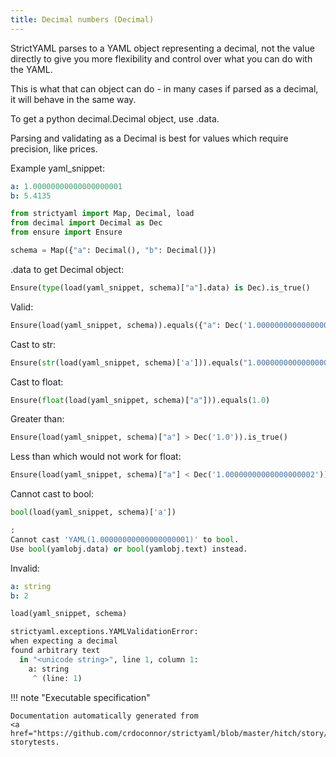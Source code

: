 ```yaml
---
title: Decimal numbers (Decimal)
---
```



StrictYAML parses to a YAML object representing
a decimal, not the value directly to give you more
flexibility and control over what you can do with the
YAML.

This is what that can object can do - in many
cases if parsed as a decimal, it will behave in
the same way.

To get a python decimal.Decimal object, use .data.

Parsing and validating as a Decimal is best for
values which require precision, like prices.


Example yaml_snippet:

```yaml
a: 1.00000000000000000001
b: 5.4135

```


```python
from strictyaml import Map, Decimal, load
from decimal import Decimal as Dec
from ensure import Ensure

schema = Map({"a": Decimal(), "b": Decimal()})

```



.data to get Decimal object:


```python
Ensure(type(load(yaml_snippet, schema)["a"].data) is Dec).is_true()
```




Valid:


```python
Ensure(load(yaml_snippet, schema)).equals({"a": Dec('1.00000000000000000001'), "b": Dec('5.4135')})

```




Cast to str:


```python
Ensure(str(load(yaml_snippet, schema)['a'])).equals("1.00000000000000000001")
```




Cast to float:


```python
Ensure(float(load(yaml_snippet, schema)["a"])).equals(1.0)
```




Greater than:


```python
Ensure(load(yaml_snippet, schema)["a"] > Dec('1.0')).is_true()
```




Less than which would not work for float:


```python
Ensure(load(yaml_snippet, schema)["a"] < Dec('1.00000000000000000002')).is_true()
```




Cannot cast to bool:


```python
bool(load(yaml_snippet, schema)['a'])
```


```python
:
Cannot cast 'YAML(1.00000000000000000001)' to bool.
Use bool(yamlobj.data) or bool(yamlobj.text) instead.
```




Invalid:

```yaml
a: string
b: 2

```


```python
load(yaml_snippet, schema)
```


```python
strictyaml.exceptions.YAMLValidationError:
when expecting a decimal
found arbitrary text
  in "<unicode string>", line 1, column 1:
    a: string
     ^ (line: 1)
```







!!! note "Executable specification"

    Documentation automatically generated from 
    <a href="https://github.com/crdoconnor/strictyaml/blob/master/hitch/story/decimal.story">decimal.story
    storytests.